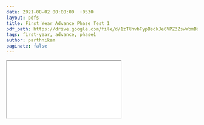 ```yaml
---
date: 2021-08-02 00:00:00  +0530
layout: pdfs
title: First Year Advance Phase Test 1
pdf_path: https://drive.google.com/file/d/1zTlhvbFypBsdkJe6VPZ3ZswWbmBzaLbn/preview?usp=drive_link
tags: first-year, advance, phase1
author: parthnikam
paginate: false
---
```


<iframe class="embed-pdf" src="{{ page.pdf_path }}#toolbar=0" seamless="seamless" scrolling="no" style="overflow:hidden"></iframe>
